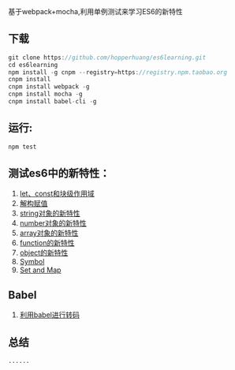 基于webpack+mocha,利用单例测试来学习ES6的新特性

下载
----

```js
git clone https://github.com/hopperhuang/es6learning.git
cd es6learning
npm install -g cnpm --registry=https://registry.npm.taobao.org
cnpm install
cnpm install webpack -g
cnpm install mocha -g
cnpm install babel-cli -g
```

运行:
-----

```js
npm test
```

测试es6中的新特性：
-------------------

1.	[let、const和块级作用域](./test/let-const.js)
2.	[解构赋值](./test/destructuring.js)
3.	[string对象的新特性](./test/string.js)
4.	[number对象的新特性](./test/number.js)
5.	[array对象的新特性](./test/array.js)
6.	[function的新特性](./test/function.js)
7.	[object的新特性](./test/object.js)
8.	[Symbol](./test/symbol.js)
9.	[Set and Map](./test/setAndMap.js)

Babel
----
1. [利用babel进行转码](./babel.md)

总结
----

```
......
```
